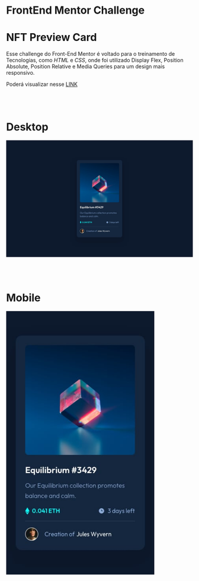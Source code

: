 # FrontEnd Mentor Challenge

# NFT Preview Card

Esse challenge do Front-End Mentor é voltado para o treinamento de Tecnologias, como _HTML_ e _CSS_, onde foi utilizado Display Flex, Position Absolute, Position Relative e Media Queries para um design mais responsivo.

Poderá visualizar nesse <a target="_blank" href="https://thejrodrigues.github.io/recipe-page-main/">LINK</a>
<br></br>
<br></br>

# Desktop

<img src="design/desktop-design.jpg" alt="Tela da estilização Desktop" width="800px">
<br></br>
<br></br>

# Mobile

<img src="design/mobile-design.jpg" alt="Tela da estilização Desktop" width="400px">
